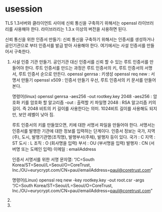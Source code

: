 # usession

TLS 1.3서버와 클라이언트 사이에 신뢰 통신을 구축하기 위해서는 openssl 라이브러리를 사용해야 한다. 라이브러리는 1.3.x 이상의 버전을 사용하면 된다.

신뢰 통신을 위한 인증서 만들기:
신뢰 통신을 구축하기 위해서는 인증서를 생성하거나 공인기관으로 부터 인증서를 발급 받아 사용해야 한다. 여기에서는 사설 인증서를 만들어서 구축한다.

1. 사설 인증 기관 만들기.
   공인기관 대신 인증서를 신뢰 할 수 있는 루트 인증서를 만들어야 한다. 루트 인증서를 만드는 과정은 루트 인증서의 키, 루트 인증서의 서명서, 루트 인증서 순으로 만든다. 
   openssl genrsa : 키생성
   openssl req new : 서명서 만들기
   openssl x509 : 인증서 만들기 
   우선, 루트 인증서의 키 문서를 만들어 본다.
   
   명령어(linux)
   openssl genrsa -aes256 -out rootkey.key 2048 
   -aes256 : 암호화 키를 암호화 할 알고리즘
   -out : 출력할 키 파일명
   2048 : RSA 알고리즘 키의 길이. 즉 2048 비트의 키 길이를 사용한다는 의미. 1024비트 길이를 사용해도 되지만, 보안 레벨이 낮아 짐.
   
   루트 인증서의 키를 만들었으면, 키에 대한 서명서 파일을 만들어야 한다. 서명서는 인증서를 발행한 기관에 대한 정보를 입력하는 단계이다.
   인증서 정보는 국가, 지역(주), 도시, 발행기관명(조직명), 발행부서(주체), 발행자 등이 있다.
   국가 : C
   지역 : ST
   도시 : L
   조직 : O (회사명을 입력)
   부서 : OU (부서명을 입력)
   발행자 : CN (서버명 또는 도메인 입력)
   이메일 : emailAddress
   
   인증서 서명서를 위한 서명 문자열:
   “/C=South Korea/ST=Seoul/L=Seoul/O=CoreTrust, Inc./OU=eurycrypt.com/CN=paul/emailAddress=paul@coretrust.com”
   
   명령어(Linux)
   openssl req new -key rootkey.key -out root.csr -args “/C=South Korea/ST=Seoul/L=Seoul/O=CoreTrust, Inc./OU=eurycrypt.com/CN=paul/emailAddress=paul@coretrust.com”
   
   
2. 
 
3. 